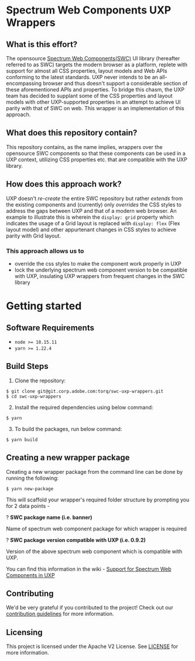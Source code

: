 # Spectrum Web Components UXP Wrappers
 
## What is this effort?

The opensource [Spectrum Web Components(SWC)](https://github.com/adobe/spectrum-web-components) UI library (hereafter referred to as SWC) targets the modern browser as a platform, replete with support for almost all CSS properties, layout models and Web APIs conforming to the latest standards. UXP never intends to be an all-encompassing browser and thus doesn't support a considerable section of these aforementioned APIs and properties. To bridge this chasm, the UXP team has decided to supplant some of the CSS properties and layout models with other UXP-supported properties in an attempt to achieve UI parity with that of SWC on web. This wrapper is an implementation of this approach.

## What does this repository contain?

This repository contains, as the name implies, wrappers over the opensource SWC components so that these components can be used in a UXP context, utilizing CSS properties etc. that are compatible with the UXP library.

## How does this approach work?

UXP doesn't _re-create_ the entire SWC repository but rather _extends_ from the existing components and (currently) only _overrides_ the CSS styles to address the gaps between UXP and that of a modern web browser. An example to illustrate this is wherein the `display: grid` property which indicates the usage of a Grid layout is replaced with `display: flex` (Flex layout model) and other appurtenant changes in CSS styles to achieve parity with Grid layout.

### This approach allows us to

-   override the css styles to make the component work properly in UXP
-   lock the underlying spectrum web component version to be compatible with UXP, insulating UXP wrappers from frequent changes in the SWC library

# Getting started

## Software Requirements

-   `node >= 18.15.11`
-   `yarn >= 1.22.4`

## Build Steps

1. Clone the repository:

```
$ git clone git@git.corp.adobe.com:torq/swc-uxp-wrappers.git
$ cd swc-uxp-wrappers
```

2. Install the required dependencies using below command:

```
$ yarn
```

3. To build the packages, run below command:

```
$ yarn build
```

## Creating a new wrapper package

Creating a new wrapper package from the command line can be done by running the following:

```
$ yarn new-package
```

This will scaffold your wrapper's required folder structure by prompting you for 2 data points -

? **SWC package name (i.e. banner)**

Name of spectrum web component package for which wrapper is required

? **SWC package version compatible with UXP (i.e. 0.9.2)**

Version of the above spectrum web component which is compatible with UXP.

You can find this information in the wiki - [Support for Spectrum Web Components in UXP](https://wiki.corp.adobe.com/display/UXP/Support+for+Spectrum+Web+Components+in+UXP)

## Contributing

We'd be very grateful if you contributed to the project! Check out our [contribution guidelines](./CONTRIBUTING.md) for more information.

## Licensing

This project is licensed under the Apache V2 License. See [LICENSE](./LICENSE.txt) for more information.
